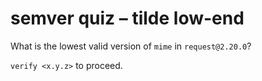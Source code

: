 # semver quiz – tilde low-end

What is the lowest valid version of `mime` in `request@2.20.0`?

`verify <x.y.z>` to proceed.
